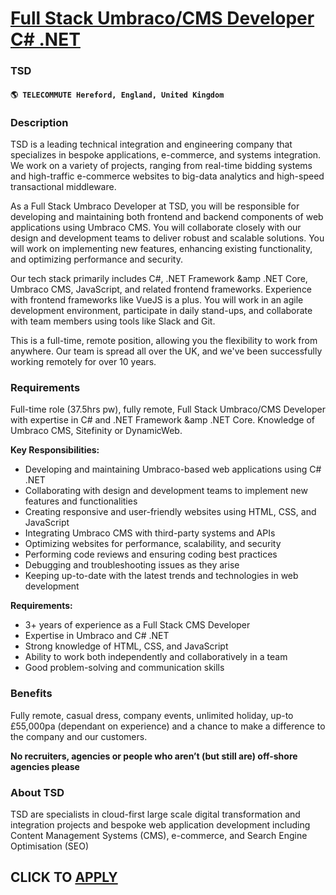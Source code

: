 # [Full Stack Umbraco/CMS Developer C# .NET](https://www.remotewlb.com/apply/full-stack-umbraco-cms-developer-c-net)  
### TSD  
#### `🌎 TELECOMMUTE Hereford, England, United Kingdom`  

### **Description**

TSD is a leading technical integration and engineering company that specializes in bespoke applications, e-commerce, and systems integration. We work on a variety of projects, ranging from real-time bidding systems and high-traffic e-commerce websites to big-data analytics and high-speed transactional middleware.

As a Full Stack Umbraco Developer at TSD, you will be responsible for developing and maintaining both frontend and backend components of web applications using Umbraco CMS. You will collaborate closely with our design and development teams to deliver robust and scalable solutions. You will work on implementing new features, enhancing existing functionality, and optimizing performance and security.

Our tech stack primarily includes C#, .NET Framework &amp .NET Core, Umbraco CMS, JavaScript, and related frontend frameworks. Experience with frontend frameworks like VueJS is a plus. You will work in an agile development environment, participate in daily stand-ups, and collaborate with team members using tools like Slack and Git.

This is a full-time, remote position, allowing you the flexibility to work from anywhere. Our team is spread all over the UK, and we've been successfully working remotely for over 10 years.

###  **Requirements**

Full-time role (37.5hrs pw), fully remote, Full Stack Umbraco/CMS Developer with expertise in C# and .NET Framework &amp .NET Core. Knowledge of Umbraco CMS, Sitefinity or DynamicWeb.

**Key Responsibilities:**

  * Developing and maintaining Umbraco-based web applications using C# .NET
  * Collaborating with design and development teams to implement new features and functionalities
  * Creating responsive and user-friendly websites using HTML, CSS, and JavaScript
  * Integrating Umbraco CMS with third-party systems and APIs
  * Optimizing websites for performance, scalability, and security
  * Performing code reviews and ensuring coding best practices
  * Debugging and troubleshooting issues as they arise
  * Keeping up-to-date with the latest trends and technologies in web development

**Requirements:**

  * 3+ years of experience as a Full Stack CMS Developer
  * Expertise in Umbraco and C# .NET
  * Strong knowledge of HTML, CSS, and JavaScript
  * Ability to work both independently and collaboratively in a team
  * Good problem-solving and communication skills

### **Benefits**

Fully remote, casual dress, company events, unlimited holiday, up-to £55,000pa (dependant on experience) and a chance to make a difference to the company and our customers.

**No recruiters, agencies or people who aren’t (but still are) off-shore agencies please**

###  **About TSD**

TSD are specialists in cloud-first large scale digital transformation and integration projects and bespoke web application development including Content Management Systems (CMS), e-commerce, and Search Engine Optimisation (SEO)

  
## CLICK TO [APPLY](https://www.remotewlb.com/apply/full-stack-umbraco-cms-developer-c-net)

